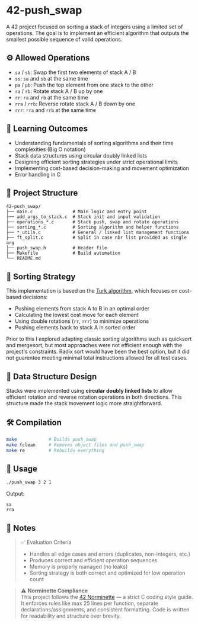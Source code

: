 # 42-push_swap

A 42 project focused on sorting a stack of integers using a limited set of operations. The goal is to implement an efficient algorithm that outputs the smallest possible sequence of valid operations.

## ⚙️ Allowed Operations

- `sa` / `sb`: Swap the first two elements of stack A / B
- `ss`: `sa` and `sb` at the same time
- `pa` / `pb`: Push the top element from one stack to the other
- `ra` / `rb`: Rotate stack A / B up by one
- `rr`: `ra` and `rb` at the same time
- `rra` / `rrb`: Reverse rotate stack A / B down by one
- `rrr`: `rra` and `rrb` at the same time

## 🎯 Learning Outcomes

- Understanding fundamentals of sorting algorithms and their time complexities (Big O notation)
- Stack data structures using circular doubly linked lists
- Designing efficient sorting strategies under strict operational limits
- Implementing cost-based decision-making and movement optimization
- Error handling in C

## 📂 Project Structure

```
42-push_swap/
├── main.c               # Main logic and entry point
├── add_args_to_stack.c  # Stack init and input validation
├── operations_*.c       # Stack push, swap and rotate operations
├── sorting_*.c          # Sorting algorithm and helper functions
├── *_utils.c            # General / linked list management functions
├── ft_split.c           # Split in case nbr list provided as single arg
├── push_swap.h          # Header file
├── Makefile             # Build automation
└── README.md
```

## 🧩 Sorting Strategy

This implementation is based on the [Turk algorithm](https://github.com/alx-sch/push_swap?tab=readme-ov-file), which focuses on cost-based decisions:

- Pushing elements from stack A to B in an optimal order
- Calculating the lowest cost move for each element
- Using double rotations (`rr`, `rrr`) to minimize operations
- Pushing elements back to stack A in sorted order

Prior to this I explored adapting classic sorting algorithms such as quicksort and mergesort, but most approaches were not efficient enough with the project's constraints. Radix sort would have been the best option, but it did not guarentee meeting minimal total instructions allowed for all test cases.

## 🧱 Data Structure Design

Stacks were implemented using **circular doubly linked lists** to allow efficient rotation and reverse rotation operations in both directions. This structure made the stack movement logic more straightforward.

## 🛠️ Compilation

```bash
make            # Builds push_swap
make fclean     # Removes object files and push_swap
make re         # Rebuilds everything
```

## 🚀 Usage

```bash
./push_swap 3 2 1
```

Output:
```
sa
rra
```

## 📌 Notes

> ✅ Evaluation Criteria
> - Handles all edge cases and errors (duplicates, non-integers, etc.)
> - Produces correct and efficient operation sequences
> - Memory is properly managed (no leaks)
> - Sorting strategy is both correct and optimized for low operation count

> ⚠️ **Norminette Compliance**  
> This project follows the [42 Norminette](https://github.com/42School/norminette) — a strict C coding style guide. It enforces rules like max 25 lines per function, separate declarations/assignments, and consistent formatting. Code is written for readability and structure over brevity.

